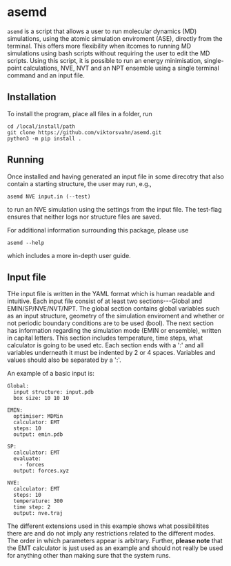 # asemd
`asemd` is a script that allows a user to run molecular dynamics (MD) simulations, using the atomic simulation enviroment (ASE), directly from the terminal. This offers more flexibility when itcomes to running MD simulations using bash scripts without requiring the user to edit the MD scripts. Using this script, it is possible to run an energy minimisation, single-point calculations, NVE, NVT and an NPT ensemble using a single terminal command and an input file.

## Installation
To install the program, place all files in a folder, run
```
cd /local/install/path
git clone https://github.com/viktorsvahn/asemd.git
python3 -m pip install .
```

## Running
Once installed and having generated an input file in some direcotry that also contain a starting structure, the user may run, e.g.,
```
asemd NVE input.in (--test)
```
to run an NVE simulation using the settings from the input file. The test-flag ensures that neither logs nor structure files are saved.

For additional information surrounding this package, please use
```
asemd --help
```
which includes a more in-depth user guide.

## Input file
THe input file is written in the YAML format which is human readable and intuitive. Each input file consist of at least two sections---Global and EMIN/SP/NVE/NVT/NPT. The global section contains global variables such as an input structure, geometry of the simulation enviroment and whether or not periodic boundary conditions are to be used (bool). The next section has information regarding the simulation mode (EMIN or ensemble), written in capital letters. This section includes temperature, time steps, what calculator is going to be used etc. Each section ends with a ':' and all variables underneath it must be indented by 2 or 4 spaces. Variables and values should also be separated by a ':'.

An example of a basic input is:
```
Global:
  input structure: input.pdb
  box size: 10 10 10

EMIN:
  optimiser: MDMin
  calculator: EMT
  steps: 10
  output: emin.pdb

SP:
  calculator: EMT
  evaluate:
    - forces
  output: forces.xyz

NVE:
  calculator: EMT
  steps: 10
  temperature: 300
  time step: 2
  output: nve.traj
```
The different extensions used in this example shows what possibilitites there are and do not imply any restrictions related to the different modes. The order in which parameters appear is arbitrary. Further, **please note** that the EMT calculator is just used as an example and should not really be used for anything other than making sure that the system runs.
